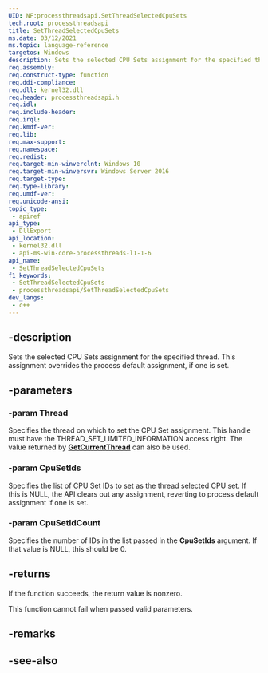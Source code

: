 ```yaml
---
UID: NF:processthreadsapi.SetThreadSelectedCpuSets
tech.root: processthreadsapi
title: SetThreadSelectedCpuSets
ms.date: 03/12/2021
ms.topic: language-reference
targetos: Windows
description: Sets the selected CPU Sets assignment for the specified thread. This assignment overrides the process default assignment, if one is set. (SetThreadSelectedCpuSets)
req.assembly: 
req.construct-type: function
req.ddi-compliance: 
req.dll: kernel32.dll
req.header: processthreadsapi.h
req.idl: 
req.include-header: 
req.irql: 
req.kmdf-ver: 
req.lib: 
req.max-support: 
req.namespace: 
req.redist: 
req.target-min-winverclnt: Windows 10
req.target-min-winversvr: Windows Server 2016
req.target-type: 
req.type-library: 
req.umdf-ver: 
req.unicode-ansi: 
topic_type:
 - apiref
api_type:
 - DllExport 
api_location:
 - kernel32.dll
 - api-ms-win-core-processthreads-l1-1-6
api_name:
 - SetThreadSelectedCpuSets
f1_keywords:
 - SetThreadSelectedCpuSets
 - processthreadsapi/SetThreadSelectedCpuSets
dev_langs:
 - c++
---
```


## -description

Sets the selected CPU Sets assignment for the specified thread. This assignment overrides the process default assignment, if one is set.


## -parameters

### -param Thread

Specifies the thread on which to set the CPU Set assignment. This handle must have the THREAD\_SET\_LIMITED\_INFORMATION access right. The value returned by [**GetCurrentThread**](/windows/win32/api/processthreadsapi/nf-processthreadsapi-getcurrentthread) can also be used.


### -param CpuSetIds

Specifies the list of CPU Set IDs to set as the thread selected CPU set. If this is NULL, the API clears out any assignment, reverting to process default assignment if one is set.


### -param CpuSetIdCount

Specifies the number of IDs in the list passed in the **CpuSetIds** argument. If that value is NULL, this should be 0.


## -returns

If the function succeeds, the return value is nonzero.

This function cannot fail when passed valid parameters.

## -remarks

## -see-also

